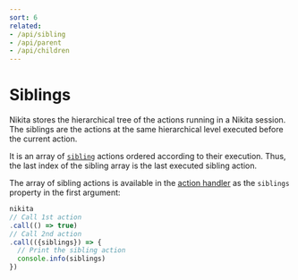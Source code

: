 ```yaml
---
sort: 6
related:
- /api/sibling
- /api/parent
- /api/children
---
```


# Siblings

Nikita stores the hierarchical tree of the actions running in a Nikita session. The siblings are the actions at the same hierarchical level executed before the current action.

It is an array of [`sibling`](/current/api/sibling) actions ordered according to their execution. Thus, the last index of the sibling array is the last executed sibling action.

The array of sibling actions is available in the [action handler](/current/api/handler) as the `siblings` property in the first argument:

```js
nikita
// Call 1st action
.call(() => true)
// Call 2nd action
.call(({siblings}) => {
  // Print the sibling action
  console.info(siblings)
})
```

